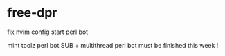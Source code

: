 # free-dpr

fix nvim config
start perl bot

mint toolz perl bot
SUB + multithread
perl bot must be finished this week !
